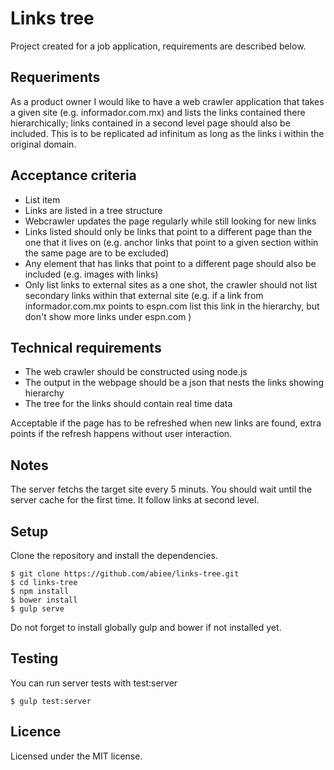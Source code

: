 Links tree
======================
Project created for a job application, requirements are described below.

Requeriments
----------------
As a product owner I would like to have a web crawler application that takes a given site (e.g. informador.com.mx) and lists the links contained there hierarchically; links contained in a second level page should also be included. This is to be replicated ad infinitum as long as the links i within the original domain.

Acceptance criteria
-------------------
 - List item
 - Links are listed in a tree structure
 - Webcrawler updates the page regularly while still looking for new links
 - Links listed should only be links that point to a different page than the one that it lives on (e.g. anchor links that point to a given section within the same page are to be excluded)
 - Any element that has links that point to a different page should also be included (e.g. images with links)
 - Only list links to external sites as a one shot, the crawler should not list secondary links within that external site (e.g. if a link from informador.com.mx points to espn.com list this link in the hierarchy, but don't show more links under espn.com )

Technical requirements
----------------------
 - The web crawler should be constructed using node.js
 - The output in the webpage should be a json that nests the links showing hierarchy
 - The tree for the links should contain real time data

Acceptable if the page has to be refreshed when new links are found, extra points if the refresh happens without user interaction.

Notes
-----
The server fetchs the target site every 5 minuts. You should wait until the server cache for the first time. It follow links at second level.

Setup
-----
Clone the repository and install the dependencies.

    $ git clone https://github.com/abiee/links-tree.git
    $ cd links-tree
    $ npm install
    $ bower install
    $ gulp serve

Do not forget to install globally gulp and bower if not installed yet.

Testing
---------
You can run server tests with test:server

    $ gulp test:server

Licence
-------
Licensed under the MIT license.
